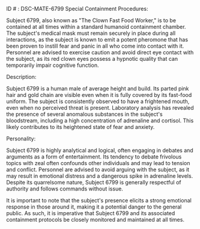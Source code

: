 ID # : DSC-MATE-6799
Special Containment Procedures:

Subject 6799, also known as "The Clown Fast Food Worker," is to be contained at all times within a standard humanoid containment chamber. The subject's medical mask must remain securely in place during all interactions, as the subject is known to emit a potent pheromone that has been proven to instill fear and panic in all who come into contact with it. Personnel are advised to exercise caution and avoid direct eye contact with the subject, as its red clown eyes possess a hypnotic quality that can temporarily impair cognitive function.

Description:

Subject 6799 is a human male of average height and build. Its parted pink hair and gold chain are visible even when it is fully covered by its fast-food uniform. The subject is consistently observed to have a frightened mouth, even when no perceived threat is present. Laboratory analysis has revealed the presence of several anomalous substances in the subject's bloodstream, including a high concentration of adrenaline and cortisol. This likely contributes to its heightened state of fear and anxiety.

Personality:

Subject 6799 is highly analytical and logical, often engaging in debates and arguments as a form of entertainment. Its tendency to debate frivolous topics with zeal often confounds other individuals and may lead to tension and conflict. Personnel are advised to avoid arguing with the subject, as it may result in emotional distress and a dangerous spike in adrenaline levels. Despite its quarrelsome nature, Subject 6799 is generally respectful of authority and follows commands without issue.

It is important to note that the subject's presence elicits a strong emotional response in those around it, making it a potential danger to the general public. As such, it is imperative that Subject 6799 and its associated containment protocols be closely monitored and maintained at all times.